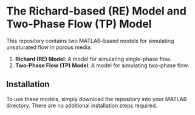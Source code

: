 # The Richard-based (RE) Model and Two-Phase Flow (TP) Model

This repository contains two MATLAB-based models for simulating unsaturated flow in porous media:  
1. **Richard (RE) Model**: A model for simulating single-phase flow.  
2. **Two-Phase Flow (TP) Model**: A model for simulating two-phase flow.





## Installation

To use these models, simply download the repository into your MATLAB directory. There are no additional installation steps required.  
